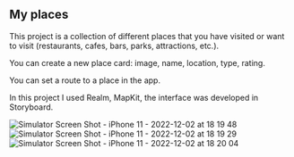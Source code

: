 ## My places



This project is a collection of different places that you have visited or want to visit (restaurants, cafes, bars, parks, attractions, etc.).

You can create a new place card: image, name, location, type, rating.

You can set a route to a place in the app.

In this project I used Realm, MapKit, the interface was developed in Storyboard.


![Simulator Screen Shot - iPhone 11 - 2022-12-02 at 18 19 48](https://user-images.githubusercontent.com/106093762/205344186-14a50c4a-2e6d-4f9e-abf0-baed529ac111.png)
![Simulator Screen Shot - iPhone 11 - 2022-12-02 at 18 19 29](https://user-images.githubusercontent.com/106093762/205344180-16f750ac-721e-41cc-9cc3-9a076bc26783.png)
![Simulator Screen Shot - iPhone 11 - 2022-12-02 at 18 20 04](https://user-images.githubusercontent.com/106093762/205344188-51a2e867-3153-4510-ae3b-c7f4df2dfa4b.png)
